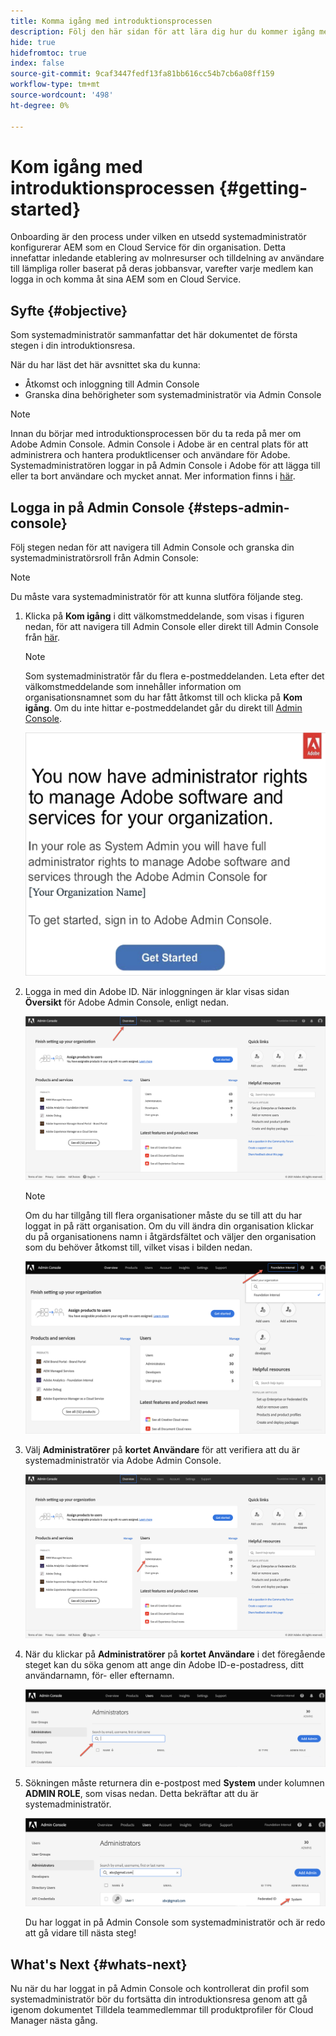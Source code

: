 ```yaml
---
title: Komma igång med introduktionsprocessen
description: Följ den här sidan för att lära dig hur du kommer igång med en introduktionsresa
hide: true
hidefromtoc: true
index: false
source-git-commit: 9caf3447fedf13fa81bb616cc54b7cb6a08ff159
workflow-type: tm+mt
source-wordcount: '498'
ht-degree: 0%

---
```


# Kom igång med introduktionsprocessen {#getting-started}

Onboarding är den process under vilken en utsedd systemadministratör konfigurerar AEM som en Cloud Service för din organisation. Detta innefattar inledande etablering av molnresurser och tilldelning av användare till lämpliga roller baserat på deras jobbansvar, varefter varje medlem kan logga in och komma åt sina AEM som en Cloud Service.

## Syfte {#objective}

Som systemadministratör sammanfattar det här dokumentet de första stegen i din introduktionsresa.

När du har läst det här avsnittet ska du kunna:

* Åtkomst och inloggning till Admin Console
* Granska dina behörigheter som systemadministratör via Admin Console

>[!NOTE]
>Innan du börjar med introduktionsprocessen bör du ta reda på mer om Adobe Admin Console. Admin Console i Adobe är en central plats för att administrera och hantera produktlicenser och användare för Adobe. Systemadministratören loggar in på Admin Console i Adobe för att lägga till eller ta bort användare och mycket annat. Mer information finns i [här](https://experienceleague.adobe.com/docs/experience-manager-cloud-service/onboarding/onboarding-concepts/admin-console.html?lang=en).


## Logga in på Admin Console {#steps-admin-console}

Följ stegen nedan för att navigera till Admin Console och granska din systemadministratörsroll från Admin Console:

>[!NOTE]
>Du måste vara systemadministratör för att kunna slutföra följande steg.

1. Klicka på **Kom igång** i ditt välkomstmeddelande, som visas i figuren nedan, för att navigera till Admin Console eller direkt till Admin Console från [här](https://adminconsole.adobe.com).

   >[!NOTE]
   >Som systemadministratör får du flera e-postmeddelanden. Leta efter det välkomstmeddelande som innehåller information om organisationsnamnet som du har fått åtkomst till och klicka på **Kom igång**. Om du inte hittar e-postmeddelandet går du direkt till [Admin Console](https://adminconsole.adobe.com/).

   ![](/help/onboarding/onboarding-journey/assets/sys-admin-getstarted.png)

1. Logga in med din Adobe ID. När inloggningen är klar visas sidan **Översikt** för Adobe Admin Console, enligt nedan.

   ![](/help/onboarding/onboarding-journey/assets/get-started1.png)

   >[!NOTE]
   >Om du har tillgång till flera organisationer måste du se till att du har loggat in på rätt organisation. Om du vill ändra din organisation klickar du på organisationens namn i åtgärdsfältet och väljer den organisation som du behöver åtkomst till, vilket visas i bilden nedan.

   ![](/help/onboarding/onboarding-journey/assets/admin-console-orgswitch.png)

1. Välj **Administratörer** på **kortet Användare** för att verifiera att du är systemadministratör via Adobe Admin Console.

   ![](/help/onboarding/onboarding-journey/assets/get-started2.png)

1. När du klickar på **Administratörer** på **kortet Användare** i det föregående steget kan du söka genom att ange din Adobe ID-e-postadress, ditt användarnamn, för- eller efternamn.

   ![](/help/onboarding/onboarding-journey/assets/get-started3.png)

1. Sökningen måste returnera din e-postpost med **System** under kolumnen **ADMIN ROLE**, som visas nedan. Detta bekräftar att du är systemadministratör.

   ![](/help/onboarding/onboarding-journey/assets/get-started4.png)

   Du har loggat in på Admin Console som systemadministratör och är redo att gå vidare till nästa steg!

## What&#39;s Next {#whats-next}

Nu när du har loggat in på Admin Console och kontrollerat din profil som systemadministratör bör du fortsätta din introduktionsresa genom att gå igenom dokumentet Tilldela teammedlemmar till produktprofiler för Cloud Manager nästa gång.


